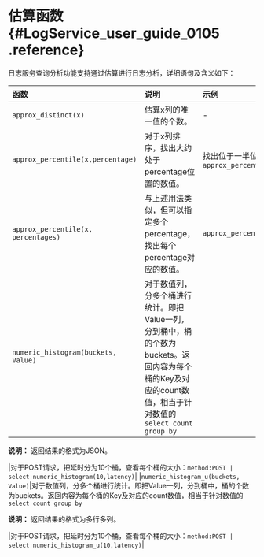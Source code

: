 # 估算函数 {#LogService_user_guide_0105 .reference}

日志服务查询分析功能支持通过估算进行日志分析，详细语句及含义如下：

|函数|说明|示例|
|:-|:-|:-|
|`approx_distinct(x)`|估算x列的唯一值的个数。|-|
|`approx_percentile(x,percentage)`|对于x列排序，找出大约处于percentage位置的数值。|找出位于一半位置的数值：`approx_percentile(x,0.5)`|
|`approx_percentile(x, percentages)`|与上述用法类似，但可以指定多个percentage，找出每个percentage对应的数值。|`approx_percentile(x,array[0.1,0.2])`|
|`numeric_histogram(buckets, Value)`|对于数值列，分多个桶进行统计。即把Value一列，分到桶中，桶的个数为buckets。返回内容为每个桶的Key及对应的count数值，相当于针对数值的`select count group by`

**说明：** 返回结果的格式为JSON。

|对于POST请求，把延时分为10个桶，查看每个桶的大小：`method:POST | select numeric_histogram(10,latency)`|
|`numeric_histogram_u(buckets, Value)`|对于数值列，分多个桶进行统计。即把Value一列，分到桶中，桶的个数为buckets。返回内容为每个桶的Key及对应的count数值，相当于针对数值的`select count group by`

**说明：** 返回结果的格式为多行多列。

|对于POST请求，把延时分为10个桶，查看每个桶的大小：`method:POST | select numeric_histogram_u(10,latency)`|


